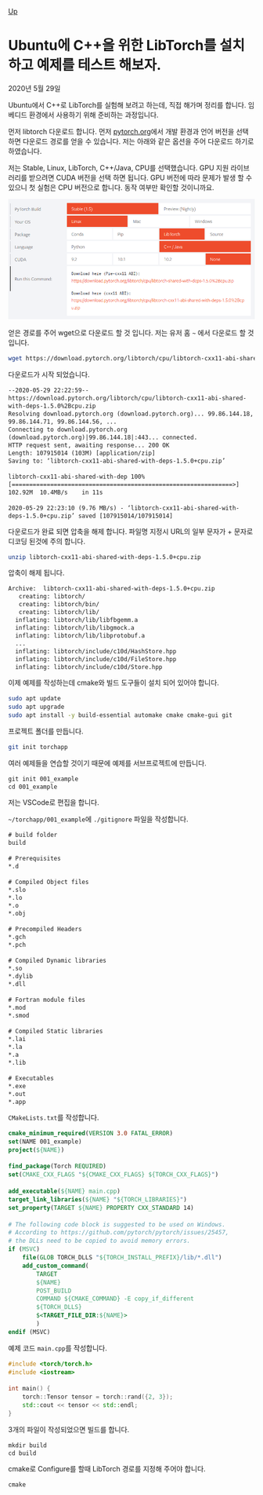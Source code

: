 [Up](index.md)

# Ubuntu에 C++을 위한 LibTorch를 설치하고 예제를 테스트 해보자.

2020년 5월 29일

Ubuntu에서 C++로 LibTorch를 실험해 보려고 하는데, 직접 해가며 정리를 합니다. 임베디드 환경에서 사용하기 위해 준비하는 과정입니다.

먼저 libtorch 다운로드 합니다. 먼저 [pytorch.org](https://pytorch.org/)에서 개발 환경과 언어 버전을 선택하면 다운로드 경로를 얻을 수 있습니다. 저는 아래와 같은 옵션을 주어 다운로드 하기로 하였습니다.

저는 Stable, Linux, LibTorch, C++/Java, CPU를 선택했습니다. GPU 지원 라이브러리를 받으려면 CUDA 버전을 선택 하면 됩니다. GPU 버전에 따라 문제가 발생 할 수 있으니 첫 실험은 CPU 버전으로 합니다. 동작 여부만 확인할 것이니까요.

![image-20200529222014137](installation_of_libtorch_and%20example.assets/image-20200529222014137.png)

얻은 경로를 주어 wget으로 다운로드 할 것 입니다. 저는 유저 홈 `~` 에서 다운로드 할 것입니다.

``` sh
wget https://download.pytorch.org/libtorch/cpu/libtorch-cxx11-abi-shared-with-deps-1.5.0%2Bcpu.zip
```

다운로드가 시작 되었습니다.

```
--2020-05-29 22:22:59--  https://download.pytorch.org/libtorch/cpu/libtorch-cxx11-abi-shared-with-deps-1.5.0%2Bcpu.zip
Resolving download.pytorch.org (download.pytorch.org)... 99.86.144.18, 99.86.144.71, 99.86.144.56, ...
Connecting to download.pytorch.org (download.pytorch.org)|99.86.144.18|:443... connected.
HTTP request sent, awaiting response... 200 OK
Length: 107915014 (103M) [application/zip]
Saving to: ‘libtorch-cxx11-abi-shared-with-deps-1.5.0+cpu.zip’

libtorch-cxx11-abi-shared-with-dep 100%[===============================================================>] 102.92M  10.4MB/s    in 11s     

2020-05-29 22:23:10 (9.76 MB/s) - ‘libtorch-cxx11-abi-shared-with-deps-1.5.0+cpu.zip’ saved [107915014/107915014]
```

다운로드가 완료 되면 압축을 해제 합니다. 파일명 지정시 URL의 일부 문자가 + 문자로 디코딩 된것에 주의 합니다.

```sh
unzip libtorch-cxx11-abi-shared-with-deps-1.5.0+cpu.zip
```

압축이 해제 됩니다.

```
Archive:  libtorch-cxx11-abi-shared-with-deps-1.5.0+cpu.zip
   creating: libtorch/
   creating: libtorch/bin/
   creating: libtorch/lib/
  inflating: libtorch/lib/libfbgemm.a  
  inflating: libtorch/lib/libgmock.a  
  inflating: libtorch/lib/libprotobuf.a  
  ...
  inflating: libtorch/include/c10d/HashStore.hpp  
  inflating: libtorch/include/c10d/FileStore.hpp  
  inflating: libtorch/include/c10d/Store.hpp
```

이제 예제를 작성하는데 cmake와 빌드 도구들이 설치 되어 있어야 합니다.

```sh
sudo apt update
sudo apt upgrade
sudo apt install -y build-essential automake cmake cmake-gui git
```

프로젝트 폴더를 만듭니다.

```sh
git init torchapp
```

여러 예제들을 연습할 것이기 때문에 예제를 서브프로젝트에 만듭니다.

```
git init 001_example
cd 001_example
```

저는 VSCode로 편집을 합니다.

`~/torchapp/001_example`에 `./gitignore` 파일을 작성합니다.

```
# build folder
build

# Prerequisites
*.d

# Compiled Object files
*.slo
*.lo
*.o
*.obj

# Precompiled Headers
*.gch
*.pch

# Compiled Dynamic libraries
*.so
*.dylib
*.dll

# Fortran module files
*.mod
*.smod

# Compiled Static libraries
*.lai
*.la
*.a
*.lib

# Executables
*.exe
*.out
*.app
```

`CMakeLists.txt`를 작성합니다.

```cmake
cmake_minimum_required(VERSION 3.0 FATAL_ERROR)
set(NAME 001_example)
project(${NAME})

find_package(Torch REQUIRED)
set(CMAKE_CXX_FLAGS "${CMAKE_CXX_FLAGS} ${TORCH_CXX_FLAGS}")

add_executable(${NAME} main.cpp)
target_link_libraries(${NAME} "${TORCH_LIBRARIES}")
set_property(TARGET ${NAME} PROPERTY CXX_STANDARD 14)

# The following code block is suggested to be used on Windows.
# According to https://github.com/pytorch/pytorch/issues/25457,
# the DLLs need to be copied to avoid memory errors.
if (MSVC)
    file(GLOB TORCH_DLLS "${TORCH_INSTALL_PREFIX}/lib/*.dll")
    add_custom_command(
        TARGET
        ${NAME}
        POST_BUILD
        COMMAND ${CMAKE_COMMAND} -E copy_if_different
        ${TORCH_DLLS}
        $<TARGET_FILE_DIR:${NAME}>
        )
endif (MSVC)
```

예제 코드 `main.cpp`를 작성합니다.

```c++
#include <torch/torch.h>
#include <iostream>

int main() {
	torch::Tensor tensor = torch::rand({2, 3});
	std::cout << tensor << std::endl;
}
```

3개의 파일이 작성되었으면 빌드를 합니다.

```
mkdir build
cd build
```

cmake로 Configure를 할때 LibTorch 경로를 지정해 주어야 합니다.

```
cmake 
```

